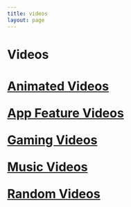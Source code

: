 ```yaml
---
title: videos
layout: page
---
```

<h1>Videos</h1>
<h1>
<p><a href = "https://samuraiowl.github.io/animated_videos">Animated Videos</a></p>
<p><a href = "https://samuraiowl.github.io/promotion_videos">App Feature Videos</a></p>
<p><a href = "https://samuraiowl.github.io/gaming_videos.html">Gaming Videos</a></p>
<p><a href = "https://samuraiowl.github.io/music_videos">Music Videos</a></p>
<p><a href = "https://samuraiowl.github.io/random_videos">Random Videos</a></p>
